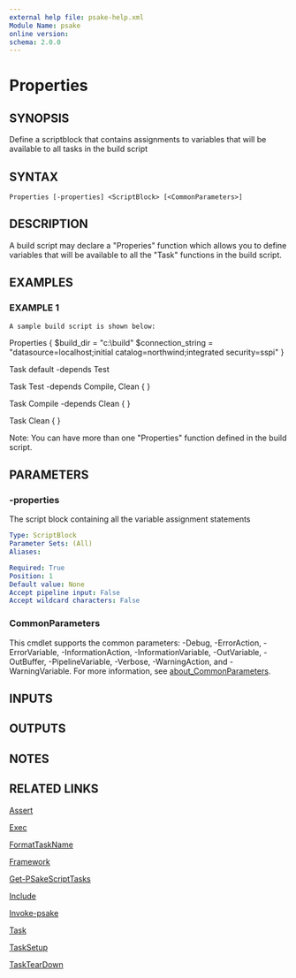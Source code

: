 ```yaml
---
external help file: psake-help.xml
Module Name: psake
online version:
schema: 2.0.0
---
```


# Properties

## SYNOPSIS
Define a scriptblock that contains assignments to variables that will be available to all tasks in the build script

## SYNTAX

```
Properties [-properties] <ScriptBlock> [<CommonParameters>]
```

## DESCRIPTION
A build script may declare a "Properies" function which allows you to define variables that will be available to all the "Task" functions in the build script.

## EXAMPLES

### EXAMPLE 1
```
A sample build script is shown below:
```

Properties {
    $build_dir = "c:\build"
    $connection_string = "datasource=localhost;initial catalog=northwind;integrated security=sspi"
}

Task default -depends Test

Task Test -depends Compile, Clean {
}

Task Compile -depends Clean {
}

Task Clean {
}

Note: You can have more than one "Properties" function defined in the build script.

## PARAMETERS

### -properties
The script block containing all the variable assignment statements

```yaml
Type: ScriptBlock
Parameter Sets: (All)
Aliases:

Required: True
Position: 1
Default value: None
Accept pipeline input: False
Accept wildcard characters: False
```

### CommonParameters
This cmdlet supports the common parameters: -Debug, -ErrorAction, -ErrorVariable, -InformationAction, -InformationVariable, -OutVariable, -OutBuffer, -PipelineVariable, -Verbose, -WarningAction, and -WarningVariable. For more information, see [about_CommonParameters](http://go.microsoft.com/fwlink/?LinkID=113216).

## INPUTS

## OUTPUTS

## NOTES

## RELATED LINKS

[Assert]()

[Exec]()

[FormatTaskName]()

[Framework]()

[Get-PSakeScriptTasks]()

[Include]()

[Invoke-psake]()

[Task]()

[TaskSetup]()

[TaskTearDown]()

